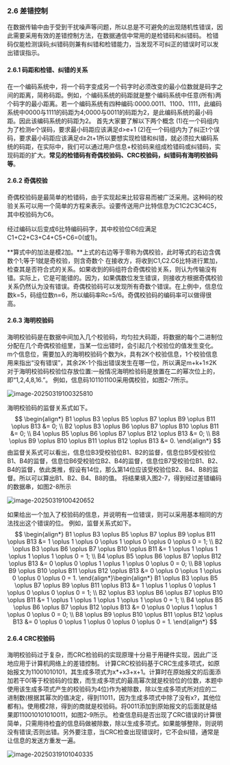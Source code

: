 ### 2.6 差错控制

在数据传输中由于受到干扰噪声等问题，所以总是不可避免的出现随机性错误，因此需要采用有效的差错控制方法，在数据通信中常用的是检错码和纠错码。
检错码仅能检测误码;纠错码则兼有纠错和检错能力，当发现不可纠正的错误时可以发出错误指示。

#### 2.6.1 码距和检错、纠错的关系

在一个编码系统中，将一个码字变成另一个码字时必须改变的最小位数就是码字之间的距离，简称码距。例如，个编码系统的码距就是整个编码系统中任意(所有)两个码字的最小距离。若一个编码系统有四种编码:0000.0011、1100、1111，此编码系统中0000与1111的码距为4;0000与0011的码距为2，是此编码系统的最小码距。因此该编码系统的码距为2。
首先大家要了解以下两个概念
(1)在一个码组内为了检测e个误码，要求最小码距应该满足d>e+1
(2)在一个码组内为了纠正t个误码，要求最小码距应该满足d≥2t+1所以要想实现检错和纠错，就必须拉大编码系统的码距，在实际中，我们可以通过用户信息+校验码来组成检错码或纠错码，实现码距的扩大。**常见的检错码有奇偶校验码、CRC校验码，纠错码有海明校验码等**。

#### 2.6.2 奇偶校验

奇偶校验码是最简单的检错码，由于实现起来比较容易而被广泛采用。这种码的校验关系可以用一个简单的方程来表示。设要传送用户比特信息为C1C2C3C4C5，其中校验码为C6。

经过编码以后变成6比特编码码字，其中校验位C6应满足C1+C2+C3+C4+C5+C6=0(或1)。

**算式中的加法是模2加。**上式的右边等于零称为偶校验，此时等式的右边含偶数个1;等于1就是奇校验，则含奇数个
在接收方，将收到C1,C2.C6比特进行累加，检查其是否符合式的关系。如果收到的码组符合奇偶校验关系，则认为传输没有错。实际上，它是可能错的。因为，如果偶数位发生错误，则接收方根据奇偶校验关系仍然认为没有错误。奇偶校验码可以发现所有奇数个错误。在上例中，信息位数k=5，码组位数n=6，所以编码率Rc=5/6。奇偶校验码的编码率可以做得很高。

#### 2.6.3 海明校验码

海明校验码是在数据中间加入几个校验码，均匀拉大码距，将数据的每个二进制位分配在几个奇偶校验组里，当某一位出错时，会引起几个校验位的值发生变化。
m个信息位，需要加入的海明校验码个数为k，具有2K个校验信息，1个校验信息用来指出“没有错误”，其余2K-1个指出错误发生在哪一位，所以满足m+k+1≤2K
对于海明校验码校验位存放位置:一般情况海明检验码是放置在二的幂次位上的，即“1,2,4,8,16.”。
例如，信息码101101100采用偶校验，如图2-7所示。

![image-20250319100325810](http://cdn.jsdelivr.net/gh/flamesusr/picgo/img/202503191003752.png)

海明校验码的监督关系式如下。
$$
\begin{align*}
B1 \oplus B3 \oplus B5 \oplus B7 \oplus B9 \oplus B11 \oplus B13 &= 0; \\
B2 \oplus B3 \oplus B6 \oplus B7 \oplus B10 \oplus B11 &= 0; \\
B4 \oplus B5 \oplus B6 \oplus B7 \oplus B12 \oplus B13 &= 0; \\
B8 \oplus B9 \oplus B10 \oplus B11 \oplus B12 \oplus B13 &= 0.
\end{align*}
$$
由监督关系式可以看出，信息位B3受校验位B1、B2的监督，信息位B5受校验位B1、B4的监督，信息位B6受校验位B2、B4的监督，信息位B7受校验位B1、B2、B4的监督，依此类推，假设有14位，那么第14位应该受校验位B2、B4、B8的监督。所以可以算出B1、B2、B4、B8的值。
将结果填入图2-7，得到经过差错编码的数据串，如图2-8所示

![image-20250319100420652](http://cdn.jsdelivr.net/gh/flamesusr/picgo/img/202503191004636.png)

如果给出一个加入了校验码的信息，并说明有一位错误，则可以采用基本相同的方法找出这个错误的位。
例如，监督关系式如下。
$$
\begin{align*}
B1 \oplus B3 \oplus B5 \oplus B7 \oplus B9 \oplus B11 \oplus B13 &= 1 \oplus 1 \oplus 0 \oplus 1 \oplus 0 \oplus 0 \oplus 0 = 1; \\
B2 \oplus B3 \oplus B6 \oplus B7 \oplus B10 \oplus B11 &= 1 \oplus 1 \oplus 1 \oplus 1 \oplus 1 \oplus 0 = 1; \\
B4 \oplus B5 \oplus B6 \oplus B7 \oplus B12 \oplus B13 &= 0 \oplus 0 \oplus 1 \oplus 1 \oplus 0 \oplus 0 = 0; \\
B8 \oplus B9 \oplus B10 \oplus B11 \oplus B12 \oplus B13 &= 0 \oplus 0 \oplus 1 \oplus 0 \oplus 0 \oplus 0 = 1.
\end{align*}\begin{align*}
B1 \oplus B3 \oplus B5 \oplus B7 \oplus B9 \oplus B11 \oplus B13 &= 1 \oplus 1 \oplus 0 \oplus 1 \oplus 0 \oplus 0 \oplus 0 = 1; \\
B2 \oplus B3 \oplus B6 \oplus B7 \oplus B10 \oplus B11 &= 1 \oplus 1 \oplus 1 \oplus 1 \oplus 1 \oplus 0 = 1; \\
B4 \oplus B5 \oplus B6 \oplus B7 \oplus B12 \oplus B13 &= 0 \oplus 0 \oplus 1 \oplus 1 \oplus 0 \oplus 0 = 0; \\
B8 \oplus B9 \oplus B10 \oplus B11 \oplus B12 \oplus B13 &= 0 \oplus 0 \oplus 1 \oplus 0 \oplus 0 \oplus 0 = 1.
\end{align*}
$$
#### 2.6.4 CRC校验码

海明校验码过于复杂，而CRC检验码的实现原理十分易于用硬件实现，因此广泛地应用于计算机网络上的差错控制。
计算CRC校验码基于CRC生成多项式，如原始报文为11001010101，其生成多项式为x*+x3+x+1。计算时在原始报文的后面添加若干0(等于校验码的位数，而生成多项式的最高幂次就是校验位的位数，本题中使用该生成多项式产生的校验码为4位)作为被除数，除以生成多项式所对应的二进制数(根据其幂次的值决定，得到11011，因为生成多项式中除了没有x?，其他位都有)。使用模2除，得到的商就是校验码。将0011添加到原始报文的后面就是结果即110010101010011，如图2-9所示。
检查信息码是否出现了CRC错误的计算很简单，只需用待检査的信息码做被除数，除以生成多项式。如果能够整除，则说明没有错误;否则出错。另外要注意，当CRC检查出现错误时，它不会纠错，通常是让信息的发送方重发一遍。

![image-20250319101040335](http://cdn.jsdelivr.net/gh/flamesusr/picgo/img/202503191010834.png)
